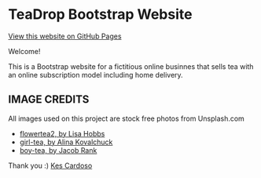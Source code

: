 # TeaDrop Bootstrap Website

[View this website on GitHub Pages](https://kescardoso.github.io/bootstrap4-teadrop/)

Welcome!

This is a Bootstrap website for a fictitious online businnes that sells tea with an online subscription model including home delivery.

## IMAGE CREDITS

All images used on this project are stock free photos from Unsplash.com
- [flowertea2, by Lisa Hobbs](https://unsplash.com/photos/mRaNok_Ld6s)
- [girl-tea, by Alina Kovalchuck](https://unsplash.com/photos/Cd7dYdJKIKk)
- [boy-tea, by Jacob Rank](https://unsplash.com/photos/p7mK3BTrbIE)

Thank you :)
[Kes Cardoso](www.kescardoso.com)